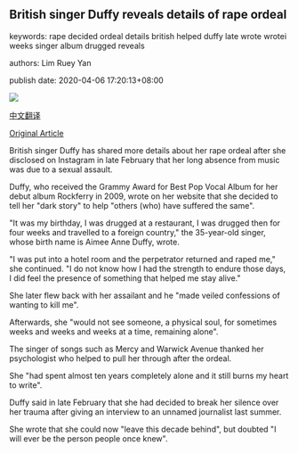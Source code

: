 ## British singer Duffy reveals details of rape ordeal

keywords: rape decided ordeal details british helped duffy late wrote wrotei weeks singer album drugged reveals

authors: Lim Ruey Yan

publish date: 2020-04-06 17:20:13+08:00

![](https://www.straitstimes.com/sites/default/files/styles/x_large/public/articles/2020/04/06/yq-duffy-06042020.jpg?itok=N0utrfff)

[中文翻译](British%20singer%20Duffy%20reveals%20details%20of%20rape%20ordeal_zh.md)

[Original Article](https://www.straitstimes.com/lifestyle/entertainment/british-singer-duffy-reveals-details-of-rape-ordeal)

British singer Duffy has shared more details about her rape ordeal after she disclosed on Instagram in late February that her long absence from music was due to a sexual assault.

Duffy, who received the Grammy Award for Best Pop Vocal Album for her debut album Rockferry in 2009, wrote on her website that she decided to tell her "dark story" to help "others (who) have suffered the same".

"It was my birthday, I was drugged at a restaurant, I was drugged then for four weeks and travelled to a foreign country," the 35-year-old singer, whose birth name is Aimee Anne Duffy, wrote.

"I was put into a hotel room and the perpetrator returned and raped me," she continued. "I do not know how I had the strength to endure those days, I did feel the presence of something that helped me stay alive."

She later flew back with her assailant and he "made veiled confessions of wanting to kill me".

Afterwards, she "would not see someone, a physical soul, for sometimes weeks and weeks and weeks at a time, remaining alone".

The singer of songs such as Mercy and Warwick Avenue thanked her psychologist who helped to pull her through after the ordeal.

She "had spent almost ten years completely alone and it still burns my heart to write".

Duffy said in late February that she had decided to break her silence over her trauma after giving an interview to an unnamed journalist last summer.

She wrote that she could now "leave this decade behind", but doubted "I will ever be the person people once knew".